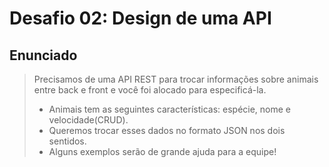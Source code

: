 # Desafio 02: Design de uma API

## Enunciado
> Precisamos de uma API REST para trocar informações sobre animais entre back e front e você foi alocado para especificá-la.
> * Animais tem as seguintes características: espécie, nome e velocidade(CRUD).
> * Queremos trocar esses dados no formato JSON nos dois sentidos.
> * Alguns exemplos serão de grande ajuda para a equipe!

